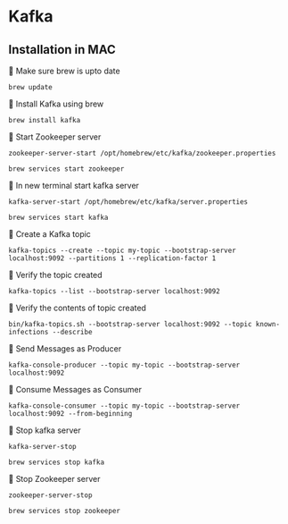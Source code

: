 # Kafka


## Installation in MAC

  
🚩 Make sure brew is upto date
    
    brew update
        
🚩 Install Kafka using brew
  
    brew install kafka
🚩 Start Zookeeper server

    zookeeper-server-start /opt/homebrew/etc/kafka/zookeeper.properties

    brew services start zookeeper

🚩 In new terminal start kafka server
    
    kafka-server-start /opt/homebrew/etc/kafka/server.properties

    brew services start kafka

🚩 Create a Kafka topic

    kafka-topics --create --topic my-topic --bootstrap-server localhost:9092 --partitions 1 --replication-factor 1

🚩 Verify the topic created

    kafka-topics --list --bootstrap-server localhost:9092

🚩 Verify the contents of topic created

    bin/kafka-topics.sh --bootstrap-server localhost:9092 --topic known-infections --describe

🚩 Send Messages as Producer

    kafka-console-producer --topic my-topic --bootstrap-server localhost:9092

🚩 Consume Messages as Consumer

    kafka-console-consumer --topic my-topic --bootstrap-server localhost:9092 --from-beginning

🚩 Stop kafka server

    kafka-server-stop

    brew services stop kafka

🚩 Stop Zookeeper server

    zookeeper-server-stop

    brew services stop zookeeper    

